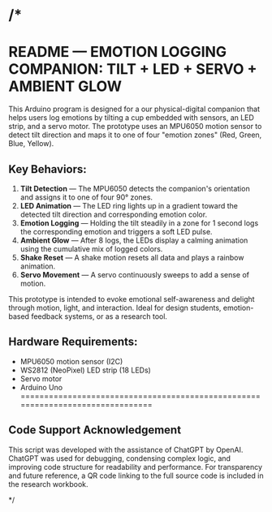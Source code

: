 /*
======================================================================
README — EMOTION LOGGING COMPANION: TILT + LED + SERVO + AMBIENT GLOW
======================================================================

This Arduino program is designed for a our physical-digital companion that helps
users log emotions by tilting a cup embedded with sensors, an LED strip, and a 
servo motor. The prototype uses an MPU6050 motion sensor to detect tilt 
direction and maps it to one of four "emotion zones" (Red, Green, Blue, Yellow).

Key Behaviors:
---------------
1. **Tilt Detection** — The MPU6050 detects the companion's orientation and assigns
   it to one of four 90° zones.
2. **LED Animation** — The LED ring lights up in a gradient toward the detected
   tilt direction and corresponding emotion color.
3. **Emotion Logging** — Holding the tilt steadily in a zone for 1 second logs
   the corresponding emotion and triggers a soft LED pulse.
4. **Ambient Glow** — After 8 logs, the LEDs display a calming animation using 
   the cumulative mix of logged colors.
5. **Shake Reset** — A shake motion resets all data and plays a rainbow animation.
6. **Servo Movement** — A servo continuously sweeps to add a sense of motion.

This prototype is intended to evoke emotional self-awareness and delight through
motion, light, and interaction. Ideal for design students, emotion-based feedback
systems, or as a research tool.

Hardware Requirements:
-----------------------
- MPU6050 motion sensor (I2C)
- WS2812 (NeoPixel) LED strip (18 LEDs)
- Servo motor
- Arduino Uno
===============================================================================

Code Support Acknowledgement
----------------------------
This script was developed with the assistance of ChatGPT by OpenAI.
ChatGPT was used for debugging, condensing complex logic, and improving
code structure for readability and performance.
For transparency and future reference, a QR code linking to the full
source code is included in the research workbook.

*/
